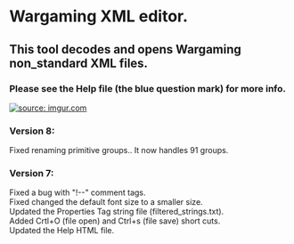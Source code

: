 # Wargaming XML editor.</br>
## This tool decodes and opens Wargaming non_standard XML files.</br>

### Please see the Help file (the blue question mark) for more info.</br>

<a href="https://imgur.com/g7gTCxU"><img src="https://i.imgur.com/g7gTCxU.png" title="source: imgur.com" /></a>

### Version 8:
Fixed renaming primitive groups.. It now handles 91 groups.

### Version 7:
Fixed a bug with "!--" comment tags.</br>
Fixed changed the default font size to a smaller size.</br>
Updated the Properties Tag string file (filtered_strings.txt).</br>
Added Crtl+O (file open) and Ctrl+s (file save) short cuts.</br>
Updated the Help HTML file.</br>


